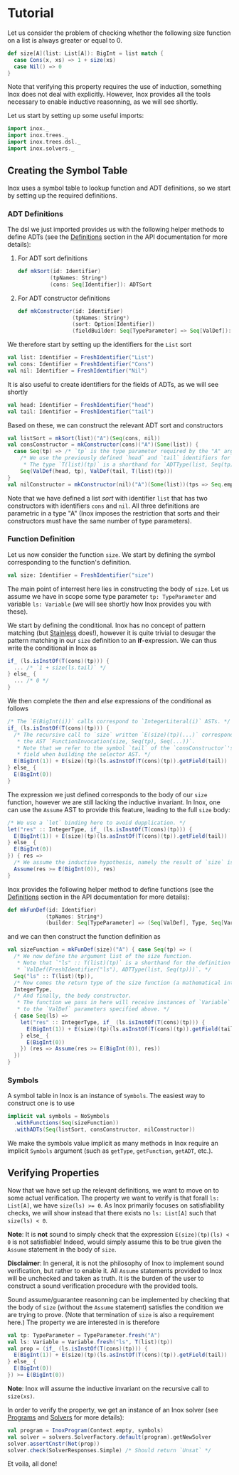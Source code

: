 Tutorial
========

Let us consider the problem of checking whether the following size function on a list is always greater or equal to 0.
```scala
def size[A](list: List[A]): BigInt = list match {
  case Cons(x, xs) => 1 + size(xs)
  case Nil() => 0
}
```

Note that verifying this property requires the use of induction, something Inox does not deal with explicitly.
However, Inox provides all the tools necessary to enable inductive reasonning, as we will see shortly.

Let us start by setting up some useful imports:
```scala
import inox._
import inox.trees._
import inox.trees.dsl._
import inox.solvers._
```

## Creating the Symbol Table

Inox uses a symbol table to lookup function and ADT definitions, so we start by setting up the
required definitions.

### ADT Definitions

The dsl we just imported provides us with the following helper methods to define ADTs (see
the [Definitions](/src/doc/API.md#definitions) section in the API documentation for more details):

1. For ADT sort definitions

    ```scala
    def mkSort(id: Identifier)
              (tpNames: String*)
              (cons: Seq[Identifier]): ADTSort
    ```

2. For ADT constructor definitions

    ```scala
    def mkConstructor(id: Identifier)
                     (tpNames: String*)
                     (sort: Option[Identifier])
                     (fieldBuilder: Seq[TypeParameter] => Seq[ValDef]): ADTConstructor
    ```

We therefore start by setting up the identifiers for the `List` sort
```scala
val list: Identifier = FreshIdentifier("List")
val cons: Identifier = FreshIdentifier("Cons")
val nil: Identifier = FreshIdentifier("Nil")
```
It is also useful to create identifiers for the fields of ADTs, as we will see shortly
```scala
val head: Identifier = FreshIdentifier("head")
val tail: Identifier = FreshIdentifier("tail")
```

Based on these, we can construct the relevant ADT sort and constructors
```scala
val listSort = mkSort(list)("A")(Seq(cons, nil))
val consConstructor = mkConstructor(cons)("A")(Some(list)) {
  case Seq(tp) => /* `tp` is the type parameter required by the "A" argument to `mkConstructor`. */
    /* We use the previously defined `head` and `tail` identifiers for the fields' symbols.
     * The type `T(list)(tp)` is a shorthand for `ADTType(list, Seq(tp))`. */
    Seq(ValDef(head, tp), ValDef(tail, T(list)(tp)))
}
val nilConstructor = mkConstructor(nil)("A")(Some(list))(tps => Seq.empty)
```
Note that we have defined a list *sort* with identifier `list` that has two constructors with identifiers
`cons` and `nil`. All three definitions are parametric in a type "A" (Inox imposes the restriction that
sorts and their constructors must have the same number of type parameters).

### Function Definition

Let us now consider the function `size`. We start by defining the symbol corresponding to the function's definition.
```scala
val size: Identifier = FreshIdentifier("size")
```

The main point of interrest here lies in constructing the body of `size`. Let us assume we have in scope
some type parameter `tp: TypeParameter` and variable `ls: Variable` (we will see shortly how Inox provides you
with these).

We start by defining the conditional. Inox has no concept of pattern matching
(but [Stainless](https://github.com/epfl-lara/stainless) does!), however it is quite trivial to desugar
the pattern matching in our `size` definition to an __if__-expression. We can thus write the conditional in
Inox as
```scala
if_ (ls.isInstOf(T(cons)(tp))) {
  ... /* `1 + size(ls.tail)` */
} else_ {
  ... /* 0 */
}
```
We then complete the *then* and *else* expressions of the conditional as follows
```scala
/* The `E(BigInt(i))` calls correspond to `IntegerLiteral(i)` ASTs. */
if_ (ls.isInstOf(T(cons)(tp))) {
  /* The recursive call to `size` written `E(size)(tp)(...)` corresponds to
   * the AST `FunctionInvocation(size, Seq(tp), Seq(...))`.
   * Note that we refer to the symbol `tail` of the `consConstructor`'s second
   * field when building the selector AST. */
  E(BigInt(1)) + E(size)(tp)(ls.asInstOf(T(cons)(tp)).getField(tail))
} else_ {
  E(BigInt(0))
}
```
The expression we just defined corresponds to the body of our `size` function, however we are
still lacking the inductive invariant. In Inox, one can use the `Assume` AST to provide this feature,
leading to the full `size` body:
```scala
/* We use a `let` binding here to avoid dupplication. */
let("res" :: IntegerType, if_ (ls.isInstOf(T(cons)(tp))) {
  E(BigInt(1)) + E(size)(tp)(ls.asInstOf(T(cons)(tp)).getField(tail))
} else_ {
  E(BigInt(0))
}) { res =>
  /* We assume the inductive hypothesis, namely the result of `size` is greater or equal to 0. */
  Assume(res >= E(BigInt(0)), res)
}
```

Inox provides the following helper method to define functions (see
the [Definitions](/src/doc/API.md#definitions) section in the API documentation for more details):
```scala
def mkFunDef(id: Identifier)
            (tpNames: String*)
            (builder: Seq[TypeParameter] => (Seq[ValDef], Type, Seq[Variable] => Expr)): FunDef
```
and we can then construct the function definition as
```scala
val sizeFunction = mkFunDef(size)("A") { case Seq(tp) => (
  /* We now define the argument list of the size function.
   * Note that `"ls" :: T(list)(tp)` is a shorthand for the definition
   * `ValDef(FreshIdentifier("ls"), ADTType(list, Seq(tp)))`. */
  Seq("ls" :: T(list)(tp)),
  /* Now comes the return type of the size function (a mathematical integer). */
  IntegerType,
  /* And finally, the body constructor.
   * The function we pass in here will receive instances of `Variable` corresponding
   * to the `ValDef` parameters specified above. */
  { case Seq(ls) =>
    let("res" :: IntegerType, if_ (ls.isInstOf(T(cons)(tp))) {
      E(BigInt(1)) + E(size)(tp)(ls.asInstOf(T(cons)(tp)).getField(tail))
    } else_ {
      E(BigInt(0))
    }) (res => Assume(res >= E(BigInt(0)), res))
  })
}
```

### Symbols

A symbol table in Inox is an instance of `Symbols`. The easiest way to construct one is to use
```scala
implicit val symbols = NoSymbols
  .withFunctions(Seq(sizeFunction))
  .withADTs(Seq(listSort, consConstructor, nilConstructor))
```
We make the symbols value implicit as many methods in Inox require an implicit `Symbols` argument
(such as `getType`, `getFunction`, `getADT`, etc.).

## Verifying Properties

Now that we have set up the relevant definitions, we want to move on to some actual verification.
The property we want to verify is that forall `ls: List[A]`, we have `size(ls) >= 0`. As Inox
primarily focuses on satisfiability checks, we will show instead that there exists no
`ls: List[A]` such that `size(ls) < 0`.

__Note__: It is __not__ sound to simply check that the expression `E(size)(tp)(ls) < 0` is not
satisfiable! Indeed, would simply assume this to be true given the `Assume` statement in the body of
`size`.

__Disclaimer__: In general, it is not the philosophy of Inox to implement sound verification, but
rather to enable it. All `Assume` statements provided to Inox will be unchecked and taken as truth.
It is the burden of the user to construct a sound verification procedure with the provided tools.

Sound assume/guarantee reasonning can be implemented by checking that the body of `size` (without
the `Assume` statement) satisfies the condition we are trying to prove. (Note that termination of
`size` is also a requirement here.) The property we are interested in is therefore
```scala
val tp: TypeParameter = TypeParameter.fresh("A")
val ls: Variable = Variable.fresh("ls", T(list)(tp))
val prop = (if_ (ls.isInstOf(T(cons)(tp))) {
  E(BigInt(1)) + E(size)(tp)(ls.asInstOf(T(cons)(tp)).getField(tail))
} else_ {
  E(BigInt(0))
}) >= E(BigInt(0))
```
__Note__: Inox will assume the inductive invariant on the recursive call to `size(xs)`.

In order to verify the property, we get an instance of an Inox solver (see 
[Programs](/src/doc/API.md#programs) and [Solvers](/src/doc/API.md#solvers) for more details):
```scala
val program = InoxProgram(Context.empty, symbols)
val solver = solvers.SolverFactory.default(program).getNewSolver
solver.assertCnstr(Not(prop))
solver.check(SolverResponses.Simple) /* Should return `Unsat` */
```
Et voila, all done!
